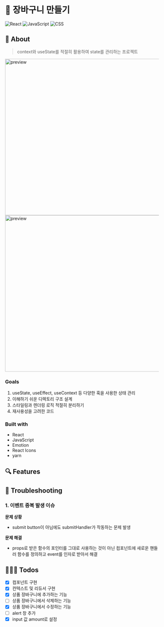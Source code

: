 # 🛒 장바구니 만들기

![React](https://img.shields.io/badge/React-424242?style=flat-square&logo=react)
![JavaScript](https://img.shields.io/badge/JavaScript-424242?style=flat-square&logo=JavaScript&logoColor=)
![CSS](https://img.shields.io/badge/👩‍🎤%20Emotion-424242?style=flat-square)

## 👀 About

> context와 useState를 적절히 활용하여 state를 관리하는 프로젝트

<img width="512" alt="preview" src="https://github.com/eunjios/simple-cart/assets/77034159/117ae09f-bd4b-457f-940d-faeb864bb524">
<img width="512" alt="preview" src="https://github.com/eunjios/simple-cart/assets/77034159/9ca728a4-a6cc-4885-915f-a5365d7670a5">

### Goals

1. useState, useEffect, useContext 등 다양한 훅을 사용한 상태 관리
2. 이해하기 쉬운 디렉토리 구조 설계
3. 스타일링과 렌더링 로직 적절히 분리하기
4. 재사용성을 고려한 코드

### Built with

- React
- JavaScript
- Emotion
- React Icons
- yarn

## 🔍 Features

## 🚀 Troubleshooting

### 1. 이벤트 중복 발생 이슈

**문제 상황**

- submit button이 아님에도 submitHandler가 작동하는 문제 발생

**문제 해결**

- props로 받은 함수의 포인터를 그대로 사용하는 것이 아닌 컴포넌트에 새로운 핸들러 함수를 정의하고 event를 인자로 받아서 해결

## 👩🏻‍💻 Todos

- [x] 컴포넌트 구현
- [x] 컨텍스트 및 리듀서 구현
- [x] 상품 장바구니에 추가하는 기능
- [ ] 상품 장바구니에서 삭제하는 기능
- [x] 상품 장바구니에서 수정하는 기능
- [ ] alert 창 추가
- [x] input 값 amount로 설정
